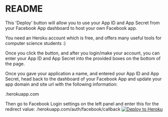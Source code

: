 # README
This 'Deploy' button will allow you to use your App ID and App Secret from your Facebook App dashboard to host your own Facebook app.

You need an Heroku account which is free, and offers many useful tools for computer science students :)

Once you click the button, and after you login/make your account, you can enter your App ID and App Secret into the provided boxes on the bottom of the page.

Once you gave your application a name, and entered your App ID and App Secret, head back to the dashboard of your Facebook App and update your app domain and site url with the following information:

<your-app-name>.herokuapp.com

Then go to Facebook Login settings on the left panel and enter this for the redirect value:
 <your-app-name>.herokuapp.com/auth/facebook/callback
[![Deploy to Heroku](https://www.herokucdn.com/deploy/button.png)](https://heroku.com/deploy)
